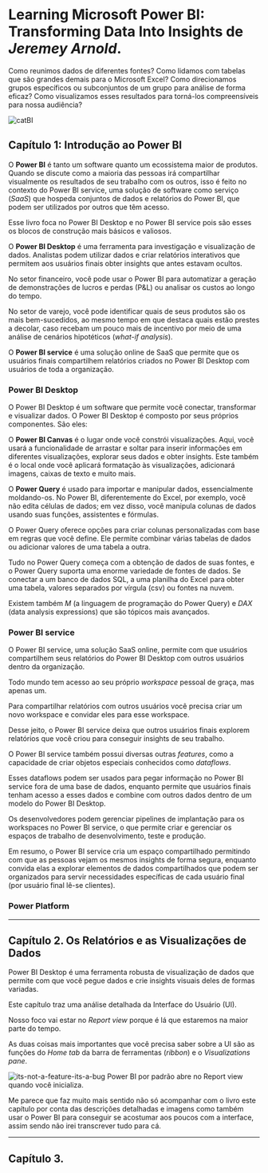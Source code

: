 # Learning Microsoft Power BI: Transforming Data Into Insights de *Jeremey Arnold*.

Como reunimos dados de diferentes fontes? Como lidamos com tabelas que são grandes demais para o Microsoft Excel? Como direcionamos grupos específicos ou subconjuntos de um grupo para análise de forma eficaz? Como visualizamos esses resultados para torná-los compreensíveis para nossa audiência?

![catBI](https://github.com/user-attachments/assets/75b49b0a-1fea-4b27-81c1-f1398a639537)

## Capítulo 1: Introdução ao Power BI
O **Power BI** é tanto um software quanto um ecossistema maior de produtos. Quando se discute como a maioria das pessoas irá compartilhar visualmente os resultados de seu trabalho com os outros, isso é feito no contexto do Power BI service, uma solução de software como serviço (*SaaS*) que hospeda conjuntos de dados e relatórios do Power BI, que podem ser utilizados por outros que têm acesso.

Esse livro foca no Power BI Desktop e no Power BI service pois são esses os blocos de construção mais básicos e valiosos.

O **Power BI Desktop** é uma ferramenta para investigação e visualização de dados. Analistas podem utilizar dados e criar relatórios interativos que permitem aos usuários finais obter insights que antes estavam ocultos.

No setor financeiro, você pode usar o Power BI para automatizar a geração de demonstrações de lucros e perdas (P&L) ou analisar os custos ao longo do tempo.

No setor de varejo, você pode identificar quais de seus produtos são os mais bem-sucedidos, ao mesmo tempo em que destaca quais estão prestes a decolar, caso recebam um pouco mais de incentivo por meio de uma análise de cenários hipotéticos (*what-if analysis*).

O **Power BI service** é uma solução online de SaaS que permite que os usuários finais compartilhem relatórios criados no Power BI Desktop com usuários de toda a organização.

### Power BI Desktop
O Power BI Desktop é um software que permite você conectar, transformar e visualizar dados. O Power BI Desktop é composto por seus próprios componentes. São eles:

O **Power BI Canvas** é o lugar onde você constrói visualizações. Aqui, você usará a funcionalidade de arrastar e soltar para inserir informações em diferentes visualizações, explorar seus dados e obter insights. Este também é o local onde você aplicará formatação às visualizações, adicionará imagens, caixas de texto e muito mais.

O **Power Query** é usado para importar e manipular dados, essencialmente moldando-os. No Power BI, diferentemente do Excel, por exemplo, você não edita células de dados; em vez disso, você manipula colunas de dados usando suas funções, assistentes e fórmulas.

O Power Query oferece opções para criar colunas personalizadas com base em regras que você define. Ele permite combinar várias tabelas de dados ou adicionar valores de uma tabela a outra.

Tudo no Power Query começa com a obtenção de dados de suas fontes, e o Power Query suporta uma enorme variedade de fontes de dados. Se conectar a um banco de dados SQL, a uma planilha do Excel para obter uma tabela, valores separados por vírgula (csv) ou fontes na nuvem.

Existem também *M* (a linguagem de programação do Power Query) e *DAX* (data analysis expressions) que são tópicos mais avançados.

### Power BI service
O Power BI service, uma solução SaaS online, permite com que usuários compartilhem seus relatórios do Power BI Desktop com outros usuários dentro da organização.

Todo mundo tem acesso ao seu próprio *workspace* pessoal de graça, mas apenas um.

Para compartilhar relatórios com outros usuários você precisa criar um novo workspace e convidar eles para esse workspace.

Desse jeito, o Power BI service deixa que outros usuários finais explorem relatórios que você criou para conseguir insights de seu trabalho.

O Power BI service também possui diversas outras *features*, como a capacidade de criar objetos especiais conhecidos como *dataflows*.

Esses dataflows podem ser usados para pegar informação no Power BI service fora de uma base de dados, enquanto permite que usuários finais tenham acesso a esses dados e combine com outros dados dentro de um modelo do Power BI Desktop.

Os desenvolvedores podem gerenciar pipelines de implantação para os workspaces no Power BI service, o que permite criar e gerenciar os espaços de trabalho de desenvolvimento, teste e produção.

Em resumo, o Power BI service cria um espaço compartilhado permitindo com que as pessoas vejam os mesmos insights de forma segura, enquanto convida elas a explorar elementos de dados compartilhados que podem ser organizados para servir necessidades específicas de cada usuário final (por usuário final lê-se clientes).

### Power Platform

---
## Capítulo 2. Os Relatórios e as Visualizações de Dados
Power BI Desktop é uma ferramenta robusta de visualização de dados que permite com que você pegue dados e crie insights visuais deles de formas variadas.

Este capítulo traz uma análise detalhada da Interface do Usuário (UI).

Nosso foco vai estar no *Report view* porque é lá que estaremos na maior parte do tempo.

As duas coisas mais importantes que você precisa saber sobre a UI são as funções do *Home tab* da barra de ferramentas (*ribbon*) e o *Visualizations pane*.

![its-not-a-feature-its-a-bug](https://github.com/user-attachments/assets/ed4b9397-d8bd-49b0-98e1-6d352d086758)
Power BI por padrão abre no Report view quando você inicializa.

Me parece que faz muito mais sentido não só acompanhar com o livro este capítulo por conta das descrições detalhadas e imagens como também usar o Power BI para conseguir se acostumar aos poucos com a interface, assim sendo não irei transcrever tudo para cá.

---
## Capítulo 3.
